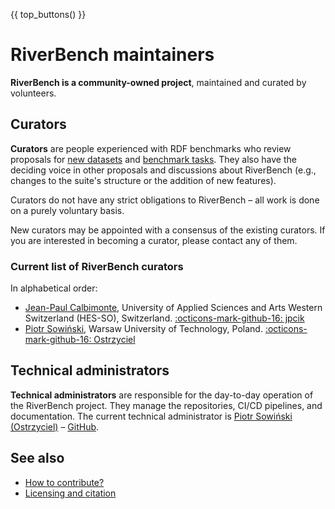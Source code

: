 {{ top_buttons() }}

# RiverBench maintainers

**RiverBench is a community-owned project**, maintained and curated by volunteers.

## Curators

**Curators** are people experienced with RDF benchmarks who review proposals for [new datasets](creating-new-dataset.md) and [benchmark tasks](creating-new-task.md). They also have the deciding voice in other proposals and discussions about RiverBench (e.g., changes to the suite's structure or the addition of new features).

Curators do not have any strict obligations to RiverBench – all work is done on a purely voluntary basis.

New curators may be appointed with a consensus of the existing curators. If you are interested in becoming a curator, please contact any of them.

### Current list of RiverBench curators

In alphabetical order:

- [Jean-Paul Calbimonte](https://jeanpi.org/), University of Applied Sciences and Arts Western Switzerland (HES-SO), Switzerland. [:octicons-mark-github-16: jpcik](https://github.com/jpcik)
- [Piotr Sowiński](https://ostrzyciel.eu), Warsaw University of Technology, Poland. [:octicons-mark-github-16: Ostrzyciel](https://github.com/Ostrzyciel)

## Technical administrators

**Technical administrators** are responsible for the day-to-day operation of the RiverBench project. They manage the repositories, CI/CD pipelines, and documentation. The current technical administrator is [Piotr Sowiński (Ostrzyciel)](https://ostrzyciel.eu) – [GitHub](https://github.com/Ostrzyciel).

## See also

- [How to contribute?](contribute.md)
- [Licensing and citation](licensing.md)
